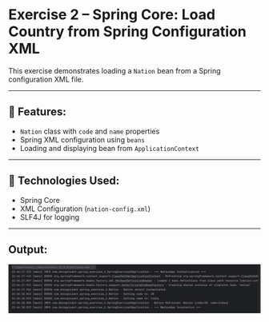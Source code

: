 # Exercise 2 – Spring Core: Load Country from Spring Configuration XML

This exercise demonstrates loading a `Nation` bean from a Spring configuration XML file.

---

## 🔹 Features:
- `Nation` class with `code` and `name` properties
- Spring XML configuration using `beans`
- Loading and displaying bean from `ApplicationContext`

---

## 🔹 Technologies Used:
- Spring Core
- XML Configuration (`nation-config.xml`)
- SLF4J for logging

---

## Output:
![output](Output/output.png)